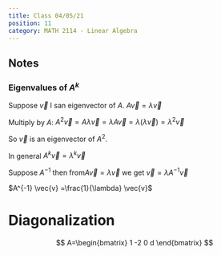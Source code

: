 ```yaml
---
title: Class 04/05/21
position: 11
category: MATH 2114 - Linear Algebra
---
```


## Notes

### Eigenvalues of $A^k$

Suppose $\vec{v}$ I san eigenvector of *A*. $A\vec{v} = \lambda\vec{v}$

Multiply by *A*: $A^2\vec{v} = A\lambda\vec{v} = \lambda A\vec{v} = \lambda(\lambda\vec{v}) = \lambda^2\vec{v}$

So $\vec{v}$ is an eigenvector of $A^2$.

In general $A^k\vec{v} = \lambda^k\vec{v}$

Suppose $A^{-1}$ then from$A\vec{v} = \lambda \vec{v}$ we get $\vec{v} =\lambda A^{-1} \vec{v}$

$A^{-1} \vec{v} =\frac{1}{\lambda} \vec{v}$

# Diagonalization

$$
A=\begin{bmatrix}
1
-2
0
d
\end{bmatrix}
$$